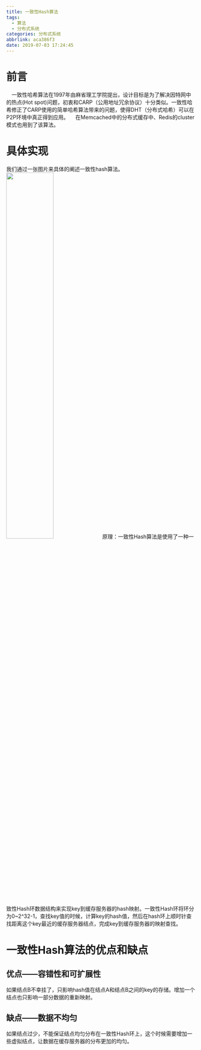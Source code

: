 ```yaml
---
title: 一致性Hash算法
tags:
  - 算法
  - 分布式系统
categories: 分布式系统
abbrlink: aca386f3
date: 2019-07-03 17:24:45
---
```

# 前言
&ensp;&ensp;一致性哈希算法在1997年由麻省理工学院提出，设计目标是为了解决因特网中的热点(Hot spot)问题，初衷和CARP（公用地址冗余协议）十分类似。一致性哈希修正了CARP使用的简单哈希算法带来的问题，使得DHT（分布式哈希）可以在P2P环境中真正得到应用。
&ensp;&ensp;在Memcached中的分布式缓存中、Redis的cluster模式也用到了该算法。
<!-- more -->
# 具体实现
我们通过一张图片来具体的阐述一致性hash算法。
<img src="https://upyun.zhanghanlun.com/blog/2020/03/915256981.jpg" width="50%">
原理：一致性Hash算法是使用了一种一致性Hash环数据结构来实现key到缓存服务器的hash映射。一致性Hash环将环分为0~2^32-1，查找key值的时候，计算key的hash值，然后在hash环上顺时针查找距离这个key最近的缓存服务器结点，完成key到缓存服务器的映射查找。
# 一致性Hash算法的优点和缺点
## 优点——容错性和可扩展性
如果结点B不幸挂了，只影响hash值在结点A和结点B之间的key的存储。增加一个结点也只影响一部分数据的重新映射。
## 缺点——数据不均匀
如果结点过少，不能保证结点均匀分布在一致性Hash环上，这个时候需要增加一些虚拟结点，让数据在缓存服务器的分布更加的均匀。